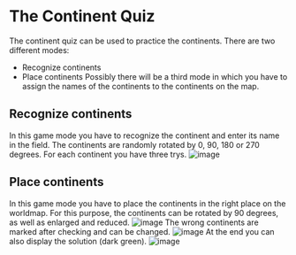 # The Continent Quiz
The continent quiz can be used to practice the continents. There are two different modes:
- Recognize continents
- Place continents
Possibly there will be a third mode in which you have to assign the names of the continents to the continents on the map.

## Recognize continents
In this game mode you have to recognize the continent and enter its name in the field. The continents are randomly rotated by 0, 90, 180 or 270 degrees. For each continent you have three trys.
![image](https://user-images.githubusercontent.com/63098334/133567375-a1bcb18e-c95a-415f-8e62-70bc034ea791.png)

## Place continents
In this game mode you have to place the continents in the right place on the worldmap. For this purpose, the continents can be rotated by 90 degrees, as well as enlarged and reduced.
![image](https://user-images.githubusercontent.com/63098334/133568302-7e793fdf-7ed9-4bc3-bb22-bc02473e32bc.png)
The wrong continents are marked after checking and can be changed.
![image](https://user-images.githubusercontent.com/63098334/133569043-3592a51c-eccb-4427-8502-aa279eaf08ac.png)
At the end you can also display the solution (dark green).
![image](https://user-images.githubusercontent.com/63098334/133569728-b6b86e6b-10ea-4a49-b59c-de02eb7083f1.png)
